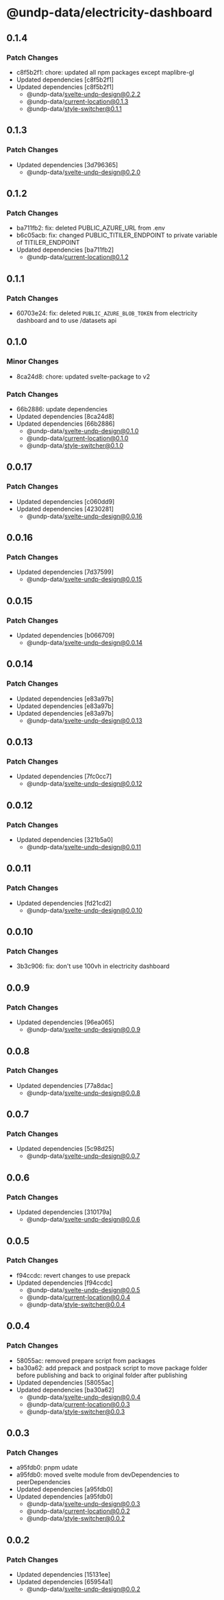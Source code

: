 # @undp-data/electricity-dashboard

## 0.1.4

### Patch Changes

- c8f5b2f1: chore: updated all npm packages except maplibre-gl
- Updated dependencies [c8f5b2f1]
- Updated dependencies [c8f5b2f1]
  - @undp-data/svelte-undp-design@0.2.2
  - @undp-data/current-location@0.1.3
  - @undp-data/style-switcher@0.1.1

## 0.1.3

### Patch Changes

- Updated dependencies [3d796365]
  - @undp-data/svelte-undp-design@0.2.0

## 0.1.2

### Patch Changes

- ba711fb2: fix: deleted PUBLIC_AZURE_URL from .env
- b6c05acb: fix: changed PUBLIC_TITILER_ENDPOINT to private variable of TITILER_ENDPOINT
- Updated dependencies [ba711fb2]
  - @undp-data/current-location@0.1.2

## 0.1.1

### Patch Changes

- 60703e24: fix: deleted `PUBLIC_AZURE_BLOB_TOKEN` from electricity dashboard and to use /datasets api

## 0.1.0

### Minor Changes

- 8ca24d8: chore: updated svelte-package to v2

### Patch Changes

- 66b2886: update dependencies
- Updated dependencies [8ca24d8]
- Updated dependencies [66b2886]
  - @undp-data/svelte-undp-design@0.1.0
  - @undp-data/current-location@0.1.0
  - @undp-data/style-switcher@0.1.0

## 0.0.17

### Patch Changes

- Updated dependencies [c060dd9]
- Updated dependencies [4230281]
  - @undp-data/svelte-undp-design@0.0.16

## 0.0.16

### Patch Changes

- Updated dependencies [7d37599]
  - @undp-data/svelte-undp-design@0.0.15

## 0.0.15

### Patch Changes

- Updated dependencies [b066709]
  - @undp-data/svelte-undp-design@0.0.14

## 0.0.14

### Patch Changes

- Updated dependencies [e83a97b]
- Updated dependencies [e83a97b]
- Updated dependencies [e83a97b]
  - @undp-data/svelte-undp-design@0.0.13

## 0.0.13

### Patch Changes

- Updated dependencies [7fc0cc7]
  - @undp-data/svelte-undp-design@0.0.12

## 0.0.12

### Patch Changes

- Updated dependencies [321b5a0]
  - @undp-data/svelte-undp-design@0.0.11

## 0.0.11

### Patch Changes

- Updated dependencies [fd21cd2]
  - @undp-data/svelte-undp-design@0.0.10

## 0.0.10

### Patch Changes

- 3b3c906: fix: don't use 100vh in electricity dashboard

## 0.0.9

### Patch Changes

- Updated dependencies [96ea065]
  - @undp-data/svelte-undp-design@0.0.9

## 0.0.8

### Patch Changes

- Updated dependencies [77a8dac]
  - @undp-data/svelte-undp-design@0.0.8

## 0.0.7

### Patch Changes

- Updated dependencies [5c98d25]
  - @undp-data/svelte-undp-design@0.0.7

## 0.0.6

### Patch Changes

- Updated dependencies [310179a]
  - @undp-data/svelte-undp-design@0.0.6

## 0.0.5

### Patch Changes

- f94ccdc: revert changes to use prepack
- Updated dependencies [f94ccdc]
  - @undp-data/svelte-undp-design@0.0.5
  - @undp-data/current-location@0.0.4
  - @undp-data/style-switcher@0.0.4

## 0.0.4

### Patch Changes

- 58055ac: removed prepare script from packages
- ba30a62: add prepack and postpack script to move package folder before publishing and back to original folder after publishing
- Updated dependencies [58055ac]
- Updated dependencies [ba30a62]
  - @undp-data/svelte-undp-design@0.0.4
  - @undp-data/current-location@0.0.3
  - @undp-data/style-switcher@0.0.3

## 0.0.3

### Patch Changes

- a95fdb0: pnpm udate
- a95fdb0: moved svelte module from devDependencies to peerDependencies
- Updated dependencies [a95fdb0]
- Updated dependencies [a95fdb0]
  - @undp-data/svelte-undp-design@0.0.3
  - @undp-data/current-location@0.0.2
  - @undp-data/style-switcher@0.0.2

## 0.0.2

### Patch Changes

- Updated dependencies [15131ee]
- Updated dependencies [65954a1]
  - @undp-data/svelte-undp-design@0.0.2
